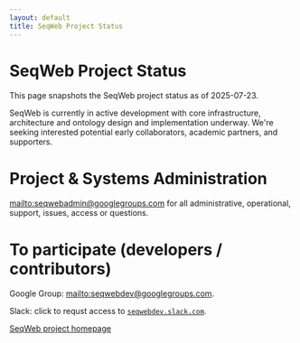 ```yaml
---
layout: default
title: SeqWeb Project Status
---
```


# SeqWeb Project Status
This page snapshots the SeqWeb project status as of 2025-07-23.

SeqWeb is currently in active development with core infrastructure, architecture and ontology design and implementation underway.  We're seeking interested potential early collaborators, academic partners, and supporters.  

# Project & Systems Administration
[mailto:seqwebadmin@googlegroups.com](mailto:seqwebadmin@googlegroups) for all administrative, operational, support, issues, access or questions.

# To participate (developers / contributors)

Google Group: [mailto:seqwebdev@googlegroups.com](mailto:seqwebdev@googlegroups.com). 

Slack: click to requst access to [`seqwebdev.slack.com`](https://forms.gle/Frxtt5aR2b4VZSEt7).


[SeqWeb project homepage](https://www.seqweb.org/)
